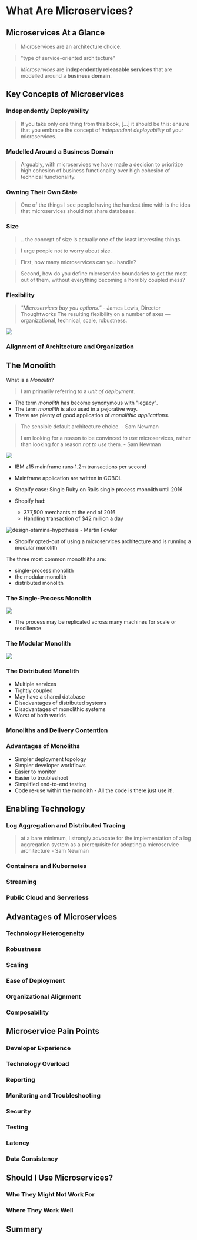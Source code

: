 # What Are Microservices?
## Microservices At a Glance
> Microservices are an architecture choice.

> "type of service-oriented architecture" 

> *Microservices* are **independently releasable services** that are modelled around a **business domain**.

## Key Concepts of Microservices
### Independently Deployability
> If you take only one thing from this book, [...] it should be this: ensure that you embrace the concept of *independent deployability* of your microservices. 
### Modelled Around a Business Domain
> Arguably, with microservices we have made a decision to prioritize high cohesion of business functionality over high cohesion of technical functionality.
### Owning Their Own State
> One of the things I see people having the hardest time with is the idea that microservices should not share databases.

### Size
> .. the concept of size is actually one of the least interesting things.

> I urge people not to worry about size.

> First, how many microservices can you handle?

> Second, how do you define microservice boundaries to get the most out of them, without everything becoming a horribly coupled mess?

### Flexibility
> *"Microservices buy you options.”* - James Lewis, Director Thoughtworks
> The resulting flexibility on a number of axes — organizational, technical, scale, robustness.

![](graphics/cost-of-n-microservices.svg)
### Alignment of Architecture and Organization

## The Monolith
What is a *Monolith*?

> I am primarily referring to a *unit of deployment*.


- The term *monolith* has become synonymous with "legacy". 
- The term *monolith* is also used in a  pejorative way.
- There are plenty of good application of *monolithic applications*.

> The sensible default architecture choice. - Sam Newman
> 
> I am looking for a reason to be convinced *to use* microservices, rather than looking for a reason *not to use* them. - Sam Newman 

![](graphics/z15-mainframe.png)

- IBM z15 mainframe runs 1.2m transactions per second
- Mainframe application are written in COBOL


- Shopify case: Single Ruby on Rails single process monolith until 2016
- Shopify had:
  - 377,500 merchants at the end of 2016
  - Handling transaction of $42 million a day

![design-stamina-hypothesis - Martin Fowler](graphics/design-stamina-hypothesis.svg)

- Shopify opted-out of using a microservices architecture and is running a modular monolith 

The three most common monothliths are:
- single-process monolith
- the modular monolith
- distributed monolith

### The Single-Process Monolith

![](graphics/fig-1-7%20-%20Single%20process%20monolith.png)

- The process may be replicated across many machines for scale or rescilience

### The Modular Monolith

![](graphics/fig-1-9%20-%20Modular%20monolith.png)


### The Distributed Monolith
- Multiple services
- Tightly coupled
- May have a shared database
- Disadvantages of distributed systems 
- Disadvantages of monolithic systems
- Worst of both worlds

### Monoliths and Delivery Contention
### Advantages of Monoliths
- Simpler deployment topology
- Simpler developer workflows
- Easier to monitor
- Easier to troubleshoot
- Simplified end-to-end testing
- Code re-use within the monolith - All the code is there just use it!.
  

## Enabling Technology
### Log Aggregation and Distributed Tracing

> at a bare minimum, I strongly advocate for the implementation of a log aggregation system as a prerequisite for adopting a microservice architecture - Sam Newman

### Containers and Kubernetes
### Streaming
### Public Cloud and Serverless

## Advantages of Microservices
### Technology Heterogeneity
### Robustness
### Scaling
### Ease of Deployment
### Organizational Alignment
### Composability

## Microservice Pain Points
### Developer Experience
### Technology Overload
### Reporting
### Monitoring and Troubleshooting
### Security
### Testing
### Latency
### Data Consistency

## Should I Use Microservices?
### Who They Might Not Work For
### Where They Work Well

## Summary


